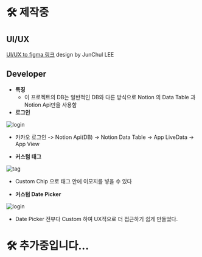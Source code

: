 # 🛠 제작중


## UI/UX
 [UI/UX to figma 링크](https://www.figma.com/file/lncMBXq1YnEChiikLfVk3x/%EC%95%88%EB%8F%84%EA%B2%BD's-team-library?t=JoJb2M3bSG0Ybj6e-0) design by JunChul LEE

## Developer
- **특징** 
  - 이 프로젝트의 DB는 일반적인 DB와 다른 방식으로 Notion 의 Data Table 과 Notion Api만을 사용함
- **로그인** 


 ![login](https://user-images.githubusercontent.com/59686942/203585556-a8694384-2385-4202-8972-a7783e225127.gif)
 
 
  - 카카오 로그인 -> Notion Api(DB) -> Notion Data Table -> App LiveData -> App View



- **커스텀 태그** 


 ![tag](https://user-images.githubusercontent.com/59686942/203588470-b12c00ee-4fdc-4413-b03e-89b590def44a.gif)

 
 
  - Custom Chip 으로 태그 안에 이모지를 넣을 수 있다
 
 - **커스텀 Date Picker** 



 ![login](https://user-images.githubusercontent.com/59686942/203588785-b00ac627-c90e-467f-bcb7-97e8a03f6713.gif)

 
 
  - Date Picker 전부다 Custom 하여 UX적으로 더 접근하기 쉽게 만들었다.
 
 # 🛠 추가중입니다...
 
